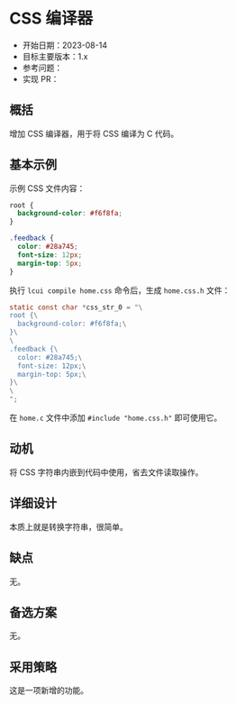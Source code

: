 # CSS 编译器

- 开始日期：2023-08-14
- 目标主要版本：1.x
- 参考问题：
- 实现 PR：

## 概括

增加 CSS 编译器，用于将 CSS 编译为 C 代码。

## 基本示例

示例 CSS 文件内容：

```css title="home.css"
root {
  background-color: #f6f8fa;
}

.feedback {
  color: #28a745;
  font-size: 12px;
  margin-top: 5px;
}
```

执行 `lcui compile home.css` 命令后，生成 `home.css.h` 文件：

```c title="home.yml.h"
static const char *css_str_0 = "\
root {\
  background-color: #f6f8fa;\
}\
\
.feedback {\
  color: #28a745;\
  font-size: 12px;\
  margin-top: 5px;\
}\
\
";
```

在 `home.c` 文件中添加 `#include "home.css.h"` 即可使用它。

## 动机

将 CSS 字符串内嵌到代码中使用，省去文件读取操作。

## 详细设计

本质上就是转换字符串，很简单。

## 缺点

无。

## 备选方案

无。

## 采用策略

这是一项新增的功能。
